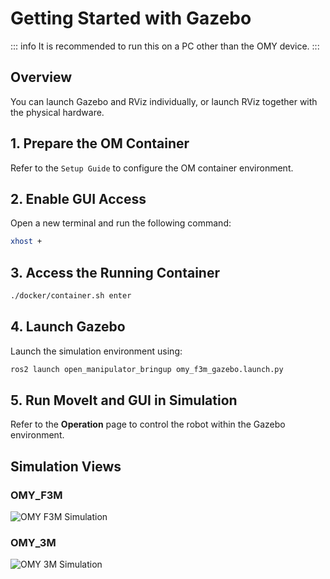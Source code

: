 # Getting Started with Gazebo

::: info
It is recommended to run this on a PC other than the OMY device.
:::

## Overview
You can launch Gazebo and RViz individually, or launch RViz together with the physical hardware.

## 1. Prepare the OM Container

Refer to the `Setup Guide` to configure the OM container environment.


## 2. Enable GUI Access

Open a new terminal and run the following command:

```bash
xhost +
```


## 3. Access the Running Container

```bash
./docker/container.sh enter
```


## 4. Launch Gazebo

Launch the simulation environment using:

```bash
ros2 launch open_manipulator_bringup omy_f3m_gazebo.launch.py
```


## 5. Run MoveIt and GUI in Simulation

Refer to the **Operation** page to control the robot within the Gazebo environment.


## Simulation Views

### OMY_F3M

![OMY F3M Simulation](/simulation/omy/omy_f3m_gazebo.png)


### OMY_3M

![OMY 3M Simulation](/simulation/omy/omy_3m_gazebo.png)
